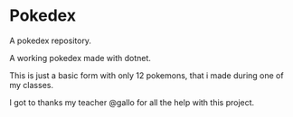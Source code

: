 # Pokedex
A pokedex repository.

A working pokedex made with dotnet.

This is just a basic form with only 12 pokemons, that i made during one of my classes.

I got to thanks my teacher @gallo for all the help with this project.
